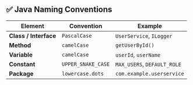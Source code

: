 ## ✅ Java Naming Conventions

| Element               | Convention         | Example                     |
| --------------------- | ------------------ | --------------------------- |
| **Class / Interface** | `PascalCase`       | `UserService`, `ILogger`    |
| **Method**            | `camelCase`        | `getUserById()`             |
| **Variable**          | `camelCase`        | `userId`, `userName`        |
| **Constant**          | `UPPER_SNAKE_CASE` | `MAX_USERS`, `DEFAULT_ROLE` |
| **Package**           | `lowercase.dots`   | `com.example.userservice`   |
